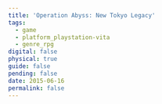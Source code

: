 ```yaml
---
title: 'Operation Abyss: New Tokyo Legacy'
tags:
  - game
  - platform_playstation-vita
  - genre_rpg
digital: false
physical: true
guide: false
pending: false
date: 2015-06-16
permalink: false
---
```

